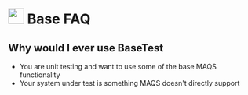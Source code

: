 # <img src="resources/maqslogo.ico" height="32" width="32"> Base FAQ

## Why would I ever use BaseTest
- You are unit testing and want to use some of the base MAQS functionality
- Your system under test is something MAQS doesn't directly support